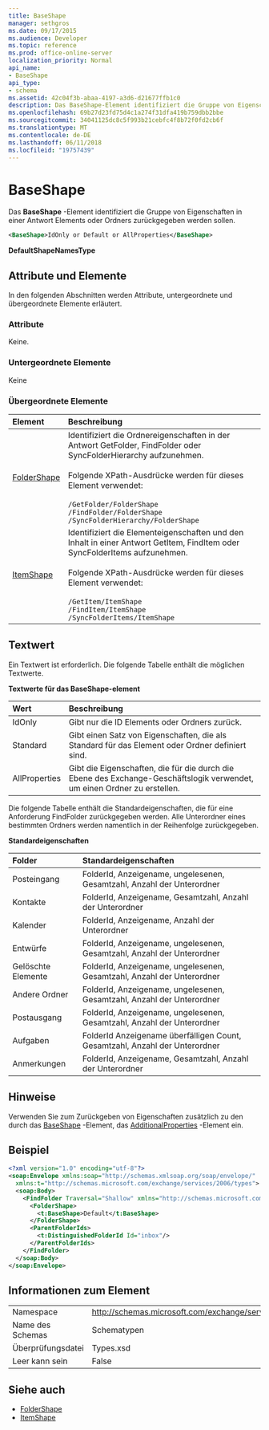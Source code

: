 ```yaml
---
title: BaseShape
manager: sethgros
ms.date: 09/17/2015
ms.audience: Developer
ms.topic: reference
ms.prod: office-online-server
localization_priority: Normal
api_name:
- BaseShape
api_type:
- schema
ms.assetid: 42c04f3b-abaa-4197-a3d6-d21677ffb1c0
description: Das BaseShape-Element identifiziert die Gruppe von Eigenschaften in einer Antwort Elements oder Ordners zurückgegeben werden sollen.
ms.openlocfilehash: 69b27d23fd75d4c1a274f31dfa419b759dbb2bbe
ms.sourcegitcommit: 34041125dc8c5f993b21cebfc4f8b72f0fd2cb6f
ms.translationtype: MT
ms.contentlocale: de-DE
ms.lasthandoff: 06/11/2018
ms.locfileid: "19757439"
---
```

# <a name="baseshape"></a>BaseShape

Das **BaseShape** -Element identifiziert die Gruppe von Eigenschaften in einer Antwort Elements oder Ordners zurückgegeben werden sollen. 
  
```xml
<BaseShape>IdOnly or Default or AllProperties</BaseShape>
```

 **DefaultShapeNamesType**
## <a name="attributes-and-elements"></a>Attribute und Elemente

In den folgenden Abschnitten werden Attribute, untergeordnete und übergeordnete Elemente erläutert.
  
### <a name="attributes"></a>Attribute

Keine.
  
### <a name="child-elements"></a>Untergeordnete Elemente

Keine
  
### <a name="parent-elements"></a>Übergeordnete Elemente

|**Element**|**Beschreibung**|
|:-----|:-----|
|[FolderShape](foldershape.md) <br/> | Identifiziert die Ordnereigenschaften in der Antwort GetFolder, FindFolder oder SyncFolderHierarchy aufzunehmen.<br/><br/>Folgende XPath-Ausdrücke werden für dieses Element verwendet:<br/><br/>`/GetFolder/FolderShape` <br/>  `/FindFolder/FolderShape` <br/>  `/SyncFolderHierarchy/FolderShape` <br/> |
|[ItemShape](itemshape.md) <br/> | Identifiziert die Elementeigenschaften und den Inhalt in einer Antwort GetItem, FindItem oder SyncFolderItems aufzunehmen.<br/><br/>Folgende XPath-Ausdrücke werden für dieses Element verwendet:<br/><br/>`/GetItem/ItemShape` <br/>  `/FindItem/ItemShape` <br/>  `/SyncFolderItems/ItemShape` <br/> |
   
## <a name="text-value"></a>Textwert

Ein Textwert ist erforderlich. Die folgende Tabelle enthält die möglichen Textwerte.
  
**Textwerte für das BaseShape-element**

|**Wert**|**Beschreibung**|
|:-----|:-----|
|IdOnly  <br/> |Gibt nur die ID Elements oder Ordners zurück.  <br/> |
|Standard  <br/> |Gibt einen Satz von Eigenschaften, die als Standard für das Element oder Ordner definiert sind.  <br/> |
|AllProperties  <br/> |Gibt die Eigenschaften, die für die durch die Ebene des Exchange-Geschäftslogik verwendet, um einen Ordner zu erstellen.  <br/> |
   
Die folgende Tabelle enthält die Standardeigenschaften, die für eine Anforderung FindFolder zurückgegeben werden. Alle Unterordner eines bestimmten Ordners werden namentlich in der Reihenfolge zurückgegeben.
  
**Standardeigenschaften**

|**Folder**|**Standardeigenschaften**|
|:-----|:-----|
|Posteingang  <br/> |FolderId, Anzeigename, ungelesenen, Gesamtzahl, Anzahl der Unterordner  <br/> |
|Kontakte  <br/> |FolderId, Anzeigename, Gesamtzahl, Anzahl der Unterordner  <br/> |
|Kalender  <br/> |FolderId, Anzeigename, Anzahl der Unterordner  <br/> |
|Entwürfe  <br/> |FolderId, Anzeigename, ungelesenen, Gesamtzahl, Anzahl der Unterordner  <br/> |
|Gelöschte Elemente  <br/> |FolderId, Anzeigename, ungelesenen, Gesamtzahl, Anzahl der Unterordner  <br/> |
|Andere Ordner  <br/> |FolderId, Anzeigename, ungelesenen, Gesamtzahl, Anzahl der Unterordner  <br/> |
|Postausgang  <br/> |FolderId, Anzeigename, ungelesenen, Gesamtzahl, Anzahl der Unterordner  <br/> |
|Aufgaben  <br/> |FolderId Anzeigename überfälligen Count, Gesamtzahl, Anzahl der Unterordner  <br/> |
|Anmerkungen  <br/> |FolderId, Anzeigename, Gesamtzahl, Anzahl der Unterordner  <br/> |
   
## <a name="remarks"></a>Hinweise

Verwenden Sie zum Zurückgeben von Eigenschaften zusätzlich zu den durch das [BaseShape](baseshape.md) -Element, das [AdditionalProperties](additionalproperties.md) -Element ein. 
  
## <a name="example"></a>Beispiel

```XML
<?xml version="1.0" encoding="utf-8"?>
<soap:Envelope xmlns:soap="http://schemas.xmlsoap.org/soap/envelope/"
  xmlns:t="http://schemas.microsoft.com/exchange/services/2006/types">
  <soap:Body>
    <FindFolder Traversal="Shallow" xmlns="http://schemas.microsoft.com/exchange/services/2006/messages">
      <FolderShape>
        <t:BaseShape>Default</t:BaseShape>
      </FolderShape>
      <ParentFolderIds>
        <t:DistinguishedFolderId Id="inbox"/>
      </ParentFolderIds>
    </FindFolder>
  </soap:Body>
</soap:Envelope>
```

## <a name="element-information"></a>Informationen zum Element

|||
|:-----|:-----|
|Namespace  <br/> |http://schemas.microsoft.com/exchange/services/2006/types  <br/> |
|Name des Schemas  <br/> |Schematypen  <br/> |
|Überprüfungsdatei  <br/> |Types.xsd  <br/> |
|Leer kann sein  <br/> |False  <br/> |
   
## <a name="see-also"></a>Siehe auch

- [FolderShape](foldershape.md)
- [ItemShape](itemshape.md)

